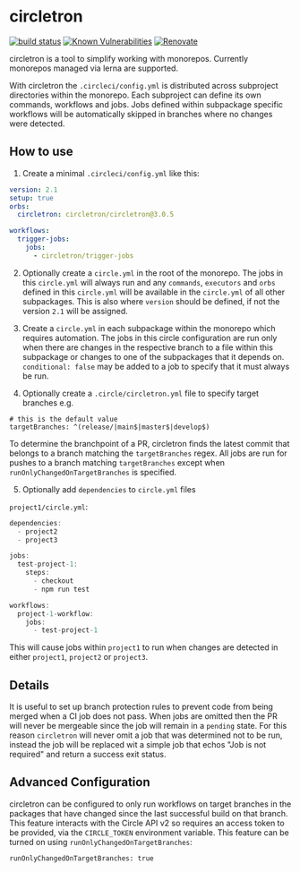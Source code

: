 # circletron

[![build status](https://circleci.com/gh/circletron/circletron.png?style=shield)](https://circleci.com/gh/circletron/circletron)
[![Known Vulnerabilities](https://snyk.io/test/github/circletron/circletron/badge.svg)](https://snyk.io/test/github/circletron/circletron)
[![Renovate](https://img.shields.io/badge/renovate-enabled-brightgreen.svg)](https://renovatebot.com)

circletron is a tool to simplify working with monorepos. Currently monorepos managed via lerna are supported.

With circletron the `.circleci/config.yml` is distributed across subproject directories within the monorepo. Each subproject can define its own commands, workflows and jobs. Jobs defined within subpackage specific workflows will be automatically skipped in branches where no changes were detected.

## How to use

1. Create a minimal `.circleci/config.yml` like this:

```yaml
version: 2.1
setup: true
orbs:
  circletron: circletron/circletron@3.0.5

workflows:
  trigger-jobs:
    jobs:
      - circletron/trigger-jobs
```

2. Optionally create a `circle.yml` in the root of the monorepo. The jobs in this `circle.yml` will always run and any `commands`, `executors` and `orbs` defined in this `circle.yml` will be available in the `circle.yml` of all other subpackages. This is also where `version` should be defined, if not the version `2.1` will be assigned.

3. Create a `circle.yml` in each subpackage within the monorepo which requires automation. The jobs in this circle configuration are run only when there are changes in the respective branch to a file within this subpackage or changes to one of the subpackages that it depends on. `conditional: false` may be added to a job to specify that it must always be run.

4. Optionally create a `.circle/circletron.yml` file to specify target branches e.g.

```
# this is the default value
targetBranches: ^(release/|main$|master$|develop$)
```

To determine the branchpoint of a PR, circletron finds the latest commit that belongs to a branch matching the `targetBranches` regex. All jobs are run for pushes to a branch matching `targetBranches` except when `runOnlyChangedOnTargetBranches` is specified.

5. Optionally add `dependencies` to `circle.yml` files

`project1/circle.yml`:

```typescript
dependencies:
  - project2
  - project3

jobs:
  test-project-1:
    steps:
      - checkout
      - npm run test

workflows:
  project-1-workflow:
    jobs:
      - test-project-1
```

This will cause jobs within `project1` to run when changes are detected in either `project1`, `project2` or `project3`.

## Details

It is useful to set up branch protection rules to prevent code from being merged when a CI job does not pass. When jobs are omitted then the PR will never be mergeable since the job will remain in a `pending` state. For this reason `circletron` will never omit a job that was determined not to be run, instead the job will be replaced wit a simple job that echos "Job is not required" and return a success exit status.

## Advanced Configuration

circletron can be configured to only run workflows on target branches in the packages that have changed since the last successful build on that branch. This feature interacts with the Circle API v2 so requires an access token to be provided, via the `CIRCLE_TOKEN` environment variable. This feature can be turned on using `runOnlyChangedOnTargetBranches`:

```
runOnlyChangedOnTargetBranches: true
```
